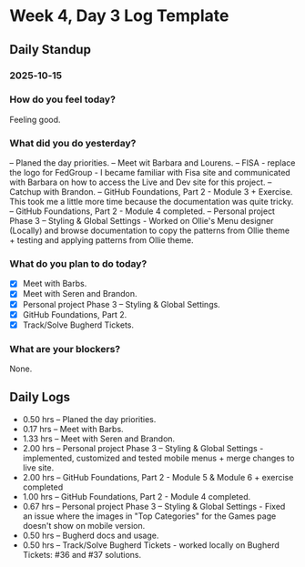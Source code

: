 # Week 4, Day 3 Log Template

## Daily Standup

### 2025‑10‑15

### How do you feel today?

Feeling good.

### What did you do yesterday?

– Planed the day priorities.
– Meet wit Barbara and Lourens.
– FISA - replace the logo for FedGroup - I became familiar with Fisa site and communicated with Barbara on how to access the Live and Dev site for this project.
– Catchup with Brandon.
– GitHub Foundations, Part 2 - Module 3 + Exercise. This took me a little more time because the documentation was quite tricky.
– GitHub Foundations, Part 2 - Module 4 completed.
– Personal project Phase 3 – Styling & Global Settings - Worked on Ollie's Menu designer (Locally) and browse documentation to copy the patterns from Ollie theme + testing and applying patterns from Ollie theme.

### What do you plan to do today?

-   [x] Meet with Barbs.
-   [x] Meet with Seren and Brandon.
-   [x] Personal project Phase 3 – Styling & Global Settings.
-   [x] GitHub Foundations, Part 2.
-   [x] Track/Solve Bugherd Tickets.

### What are your blockers?

None.

## Daily Logs

-   0.50 hrs – Planed the day priorities.
-   0.17 hrs – Meet with Barbs.
-   1.33 hrs – Meet with Seren and Brandon.
-   2.00 hrs – Personal project Phase 3 – Styling & Global Settings - implemented, customized and tested mobile menus + merge changes to live site.
-   2.00 hrs – GitHub Foundations, Part 2 - Module 5 & Module 6 + exercise completed
-   1.00 hrs – GitHub Foundations, Part 2 - Module 4 completed.
-   0.67 hrs – Personal project Phase 3 – Styling & Global Settings - Fixed an issue where the images in "Top Categories" for the Games page doesn't show on mobile version.
-   0.50 hrs – Bugherd docs and usage.
-   0.50 hrs – Track/Solve Bugherd Tickets - worked locally on Bugherd Tickets: #36 and #37 solutions.
